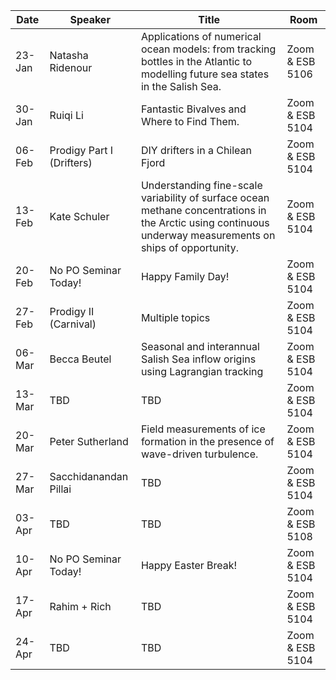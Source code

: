 Date  |  Speaker                                            |  Title                                                                                                |  Room
---------|-----------------------------------------------------|---------------------------------------------------------------------------------------------------------------------|------
23-Jan   | Natasha Ridenour                              |  Applications of numerical ocean models: from tracking bottles in the Atlantic to modelling future sea states in the Salish Sea.             |  Zoom & ESB 5106
30-Jan   | Ruiqi Li                                      |  Fantastic Bivalves and Where to Find Them.                    |  Zoom & ESB 5104
06-Feb   | Prodigy Part I (Drifters)                     |  DIY drifters in a Chilean Fjord                               |  Zoom & ESB 5104
13-Feb   | Kate Schuler                                  |  Understanding fine-scale variability of surface ocean methane concentrations in the Arctic using continuous underway measurements on ships of opportunity.                                                           |  Zoom & ESB 5104
20-Feb   | No PO Seminar Today!                          |  Happy Family Day!                                             |  Zoom & ESB 5104
27-Feb   | Prodigy II (Carnival)                         |  Multiple topics                                               |  Zoom & ESB 5104
06-Mar   | Becca Beutel                                  |  Seasonal and interannual Salish Sea inflow origins using Lagrangian tracking   |  Zoom & ESB 5104
13-Mar   | TBD                                           |  TBD                                                           |  Zoom & ESB 5104
20-Mar   | Peter Sutherland                              |  Field measurements of ice formation in the presence of wave-driven turbulence.     |  Zoom & ESB 5104
27-Mar   | Sacchidanandan Pillai                         |  TBD                                                           |  Zoom & ESB 5104
03-Apr   | TBD                                           |  TBD                                                           |  Zoom & ESB 5108
10-Apr   | No PO Seminar Today!                          |  Happy Easter Break!                                           |  Zoom & ESB 5104
17-Apr   | Rahim + Rich                                  |  TBD                                                           |  Zoom & ESB 5104
24-Apr   | TBD                                           |  TBD                                                           |  Zoom & ESB 5104
